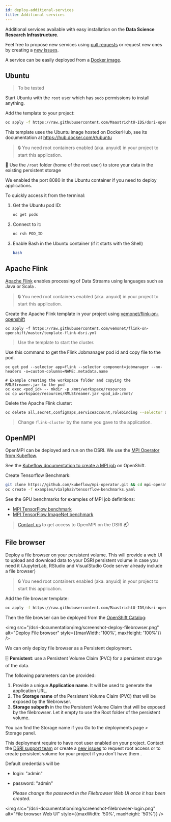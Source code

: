 ```yaml
---
id: deploy-additional-services
title: Additional services
---
```


Additional services available with easy installation on the **Data Science Research Infrastructure**.

Feel free to propose new services using [pull requests](https://github.com/MaastrichtU-IDS/dsri-documentation/pulls) or request new ones by creating a [new issues](https://github.com/MaastrichtU-IDS/dsri-documentation/issues).

A service can be easily deployed from a [Docker image](/dsri-documentation/docs/guide-dockerfile-to-openshift).

## Ubuntu

> To be tested

Start Ubuntu with the `root` user which has `sudo` permissions to install anything.

Add the template to your project:

```bash
oc apply -f https://raw.githubusercontent.com/MaastrichtU-IDS/dsri-openshift-applications/main/templates-anyuid/template-ubuntu-root-persistent.yml
```

This template uses the Ubuntu image hosted on DockerHub, see its documentation at https://hub.docker.com/r/ubuntu

> 🔒 You need root containers enabled (aka. anyuid) in your project to start this application.

📂 Use the `/root` folder (home of the root user) to store your data in the existing persistent storage

We enabled the port 8080 in the Ubuntu container if you need to deploy applications.

To quickly access it from the terminal:

1. Get the Ubuntu pod ID:

   ```bash
   oc get pods
   ```

2. Connect to it:

   ```bash
   oc rsh POD_ID
   ```

3. Enable Bash in the Ubuntu container (if it starts with the Shell)

   ```bash
   bash
   ```

## Apache Flink

[Apache Flink](https://flink.apache.org/) enables processing of Data Streams using languages such as Java or Scala .

> 🔒 You need root containers enabled (aka. anyuid) in your project to start this application.

Create the Apache Flink template in your project using [vemonet/flink-on-openshift](https://github.com/vemonet/flink-on-openshift)

```shell
oc apply -f https://raw.githubusercontent.com/vemonet/flink-on-openshift/master/template-flink-dsri.yml
```

> Use the template to start the cluster.

Use this command to get the Flink Jobmanager pod id and copy file to the pod.

```shell
oc get pod --selector app=flink --selector component=jobmanager --no-headers -o=custom-columns=NAME:.metadata.name

# Example creating the workspace folder and copying the RMLStreamer.jar to the pod
oc exec <pod_id> -- mkdir -p /mnt/workspace/resources
oc cp workspace/resources/RMLStreamer.jar <pod_id>:/mnt/
```

Delete the Apache Flink cluster:

```bash
oc delete all,secret,configmaps,serviceaccount,rolebinding --selector app=flink-cluster
```

> Change `flink-cluster` by the name you gave to the application.

## OpenMPI

OpenMPI can be deployed and run on the DSRI. We use the [MPI Operator from Kubeflow](https://github.com/kubeflow/mpi-operator).

See the [Kubeflow documentation to create a MPI job](https://www.kubeflow.org/docs/components/training/mpi/#creating-an-mpi-job) on OpenShift.

Create Tensorflow Benchmark:

```bash
git clone https://github.com/kubeflow/mpi-operator.git && cd mpi-operator
oc create -f examples/v1alpha2/tensorflow-benchmarks.yaml
```

See the GPU benchmarks for examples of MPI job definitions:

* [MPI TensorFlow benchmark](https://github.com/kubeflow/mpi-operator/blob/master/examples/v1alpha2/tensorflow-benchmarks.yaml)
* [MPI TensorFlow ImageNet benchmark](https://github.com/kubeflow/mpi-operator/blob/master/examples/v1alpha2/tensorflow-benchmarks-imagenet.yaml)

> [Contact us](mailto:dsri-support-l@maastrichtuniversity.nl) to get access to OpenMPI on the DSRI 📬

## File browser

Deploy a file browser on your persistent volume. This will provide a web UI to upload and download data to your DSRI persistent volume in case you need it (JupyterLab, RStudio and VisualStudio Code server already include a file browser)

> 🔒 You need root containers enabled (aka. anyuid) in your project to start this application.

Add the file browser template:

```bash
oc apply -f https://raw.githubusercontent.com/MaastrichtU-IDS/dsri-openshift-applications/main/templates-anyuid/template-filebrowser.yml
```

Then the file browser can be deployed from the [OpenShift Catalog](https://app.dsri.unimaas.nl:8443/console/catalog):

<img src="/dsri-documentation/img/screenshot-deploy-filebrowser.png" alt="Deploy File browser" style={{maxWidth: '100%', maxHeight: '100%'}} />

We can only deploy file browser as a Persistent deployment.

🗄️ **Persistent**: use a Persistent Volume Claim (PVC) for a persistent storage of the data.

The following parameters can be provided:

1. Provide a unique **Application name**. It will be used to generate the application URL.
2. The **Storage name** of the Persistent Volume Claim  (PVC) that will be exposed by the filebrowser.
3. **Storage subpath** in the the Persistent Volume Claim that will be exposed by the filebrowser. Let it empty to use the Root folder of the persistent volume.

You can find the Storage name if you Go to the deployments page > Storage panel.

This deployment require to have  root user enabled on your project. Contact the [DSRI support team](mailto:dsri-support-l@maastrichtuniversity.nl)  or create a [new issues](https://github.com/MaastrichtU-IDS/dsri-documentation/issues) to request root access or to create persistent volume for your project if you don't have them .

Default credentials will be

* login: "admin" 

* password: "admin" 

  *Please change the password in the Filebrowser Web UI once it has been created.*

<img src="/dsri-documentation/img/screenshot-filebrowser-login.png" alt="File browser Web UI" style={{maxWidth: '50%', maxHeight: '50%'}} />